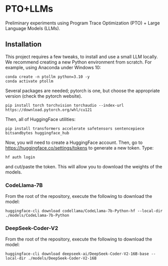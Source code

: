 # PTO+LLMs
Preliminary experiments using Program Trace Optimization (PTO) + Large Language Models (LLMs).

## Installation
This project requires a few tweaks, to install and use a small LLM locally. We recommend creating a new Python environment from scratch. For example, using Anaconda under Windows 10:
```
conda create -n ptollm python=3.10 -y
conda activate ptollm
```
Several packages are needed; pytorch is one, but choose the appropriate version (check the pytorch website).
```
pip install torch torchvision torchaudio --index-url https://download.pytorch.org/whl/cu121
```
Then, all of HuggingFace utilities:
```
pip install transformers accelerate safetensors sentencepiece bitsandbytes huggingface_hub
```
Now, you will need to create a HuggingFace account. Then, go to https://huggingface.co/settings/tokens to generate a new token. Type:
```
hf auth login
```
and cut/paste the token. This will allow you to download the weights of the models.

### CodeLlama-7B
From the root of the repository, execute the following to download the model:
```
huggingface-cli download codellama/CodeLlama-7b-Python-hf --local-dir ./models/CodeLlama-7b-Python
```

### DeepSeek-Coder-V2
From the root of the repository, execute the following to download the model:
```
huggingface-cli download deepseek-ai/DeepSeek-Coder-V2-16B-base --local-dir ./models/DeepSeek-Coder-V2-16B
```